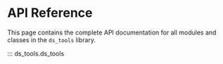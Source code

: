 # API Reference

This page contains the complete API documentation for all modules and classes
in the `ds_tools` library.

::: ds_tools.ds_tools